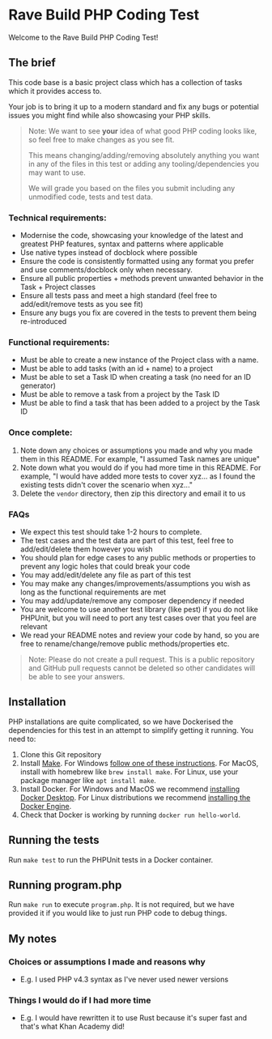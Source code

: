 # Rave Build PHP Coding Test
Welcome to the Rave Build PHP Coding Test! 

## The brief
This code base is a basic project class which has a collection of tasks which it provides access to.

Your job is to bring it up to a modern standard and fix any bugs or potential issues you might find 
while also showcasing your PHP skills.

> Note: We want to see **your** idea of what good PHP coding looks like, so feel free to make changes as you see fit.
> 
> This means changing/adding/removing absolutely anything you want in any of the files in this test or adding any tooling/dependencies you may want to use.
> 
> We will grade you based on the files you submit including any unmodified code, tests and test data.

### Technical requirements:
- Modernise the code, showcasing your knowledge of the latest and greatest PHP features, syntax and patterns where applicable
- Use native types instead of docblock where possible
- Ensure the code is consistently formatted using any format you prefer and use comments/docblock only when necessary.
- Ensure all public properties + methods prevent unwanted behavior in the Task + Project classes
- Ensure all tests pass and meet a high standard (feel free to add/edit/remove tests as you see fit)
- Ensure any bugs you fix are covered in the tests to prevent them being re-introduced

### Functional requirements:
- Must be able to create a new instance of the Project class with a name.
- Must be able to add tasks (with an id + name) to a project
- Must be able to set a Task ID when creating a task (no need for an ID generator)
- Must be able to remove a task from a project by the Task ID
- Must be able to find a task that has been added to a project by the Task ID

### Once complete:
1. Note down any choices or assumptions you made and why you made them in this README. For example, "I assumed Task names are unique"
2. Note down what you would do if you had more time in this README. For example, "I would have added more tests to cover xyz... as I found the existing tests didn't cover the scenario when xyz..."
3. Delete the `vendor` directory, then zip this directory and email it to us

### FAQs
- We expect this test should take 1-2 hours to complete.
- The test cases and the test data are part of this test, feel free to add/edit/delete them however you wish
- You should plan for edge cases to any public methods or properties to prevent any logic holes that could break your code
- You may add/edit/delete any file as part of this test
- You may make any changes/improvements/assumptions you wish as long as the functional requirements are met
- You may add/update/remove any composer dependency if needed
- You are welcome to use another test library (like pest) if you do not like PHPUnit, but you will need to port any test cases over that you feel are relevant
- We read your README notes and review your code by hand, so you are free to rename/change/remove public methods/properties etc.

> Note: Please do not create a pull request. This is a public repository and GitHub pull requests cannot be deleted so other candidates will be able to see your answers.

## Installation
PHP installations are quite complicated, so we have Dockerised the 
dependencies for this test in an attempt to simplify getting it running.
You need to:

1. Clone this Git repository
2. Install [Make](https://www.gnu.org/software/make/). For Windows
   [follow one of these instructions](https://stackoverflow.com/a/32127632).
   For MacOS, install with homebrew like `brew install make`. For Linux, use 
   your package manager like `apt install make`.
3. Install Docker. For Windows and MacOS we recommend 
   [installing Docker Desktop](https://docs.docker.com/desktop/install/windows-install/). 
   For Linux distributions we recommend
   [installing the Docker Engine](https://docs.docker.com/engine/install/).
4. Check that Docker is working by running `docker run hello-world`.

## Running the tests
Run `make test` to run the PHPUnit tests in a Docker container.

## Running program.php
Run `make run` to execute `program.php`. It is not required, but we have provided 
it if you would like to just run PHP code to debug things.

## My notes
### Choices or assumptions I made and reasons why
* E.g. I used PHP v4.3 syntax as I've never used newer versions

### Things I would do if I had more time
* E.g. I would have rewritten it to use Rust because it's super fast and that's what Khan Academy did!
